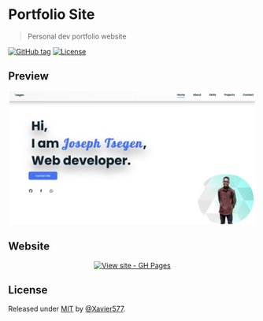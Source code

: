 # Portfolio Site
> Personal dev portfolio website

[![GitHub tag](https://img.shields.io/github/tag/Xavier577/Portfolio-site?include_prereleases=&sort=semver)](https://github.com/Xavier577/Portfolio-site/releases/)
[![License](https://img.shields.io/badge/License-MIT-blue)](#license)


## Preview

<div align="center">
    <a href="https://josephtsegen.netlify.app">
        <img src="/sample.png" alt="Sample screenshot" width="500" title="Go to website">
    </a>
</div>


## Website

<div align="center">

[![View site - GH Pages](https://img.shields.io/badge/View_site-GH_Pages-2ea44f?style=for-the-badge)](https://josephtsegen.netlify.app)

</div>


## License

Released under [MIT](/LICENSE) by [@Xavier577](https://github.com/Xavier577).
